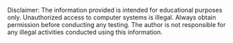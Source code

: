 Disclaimer: The information provided is intended for educational purposes only. Unauthorized access to computer systems is illegal. Always obtain permission before conducting any testing. The author is not responsible for any illegal activities conducted using this information.
